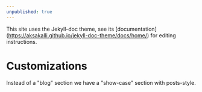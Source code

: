 ```yaml
---
unpublished: true
---
```


This site uses the Jekyll-doc theme, see its [documentation]
(https://aksakalli.github.io/jekyll-doc-theme/docs/home/) for editing instructions.

# Customizations

Instead of a "blog" section we have a "show-case" section with posts-style.
